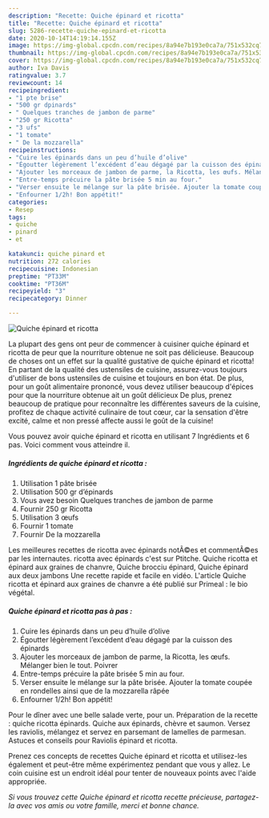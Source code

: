 ```yaml
---
description: "Recette: Quiche épinard et ricotta"
title: "Recette: Quiche épinard et ricotta"
slug: 5286-recette-quiche-epinard-et-ricotta
date: 2020-10-14T14:19:14.155Z
image: https://img-global.cpcdn.com/recipes/8a94e7b193e0ca7a/751x532cq70/quiche-epinard-et-ricotta-photo-principale-de-la-recette.jpg
thumbnail: https://img-global.cpcdn.com/recipes/8a94e7b193e0ca7a/751x532cq70/quiche-epinard-et-ricotta-photo-principale-de-la-recette.jpg
cover: https://img-global.cpcdn.com/recipes/8a94e7b193e0ca7a/751x532cq70/quiche-epinard-et-ricotta-photo-principale-de-la-recette.jpg
author: Iva Davis
ratingvalue: 3.7
reviewcount: 14
recipeingredient:
- "1 pte brise"
- "500 gr dpinards"
- " Quelques tranches de jambon de parme"
- "250 gr Ricotta"
- "3 ufs"
- "1 tomate"
- " De la mozzarella"
recipeinstructions:
- "Cuire les épinards dans un peu d’huile d’olive"
- "Égoutter légèrement l’excédent d’eau dégagé par la cuisson des épinards"
- "Ajouter les morceaux de jambon de parme, la Ricotta, les œufs. Mélanger bien le tout. Poivrer"
- "Entre-temps précuire la pâte brisée 5 min au four."
- "Verser ensuite le mélange sur la pâte brisée. Ajouter la tomate coupée en rondelles ainsi que de la mozzarella râpée"
- "Enfourner 1/2h! Bon appétit!"
categories:
- Resep
tags:
- quiche
- pinard
- et

katakunci: quiche pinard et 
nutrition: 272 calories
recipecuisine: Indonesian
preptime: "PT33M"
cooktime: "PT36M"
recipeyield: "3"
recipecategory: Dinner

---
```



![Quiche épinard et ricotta](https://img-global.cpcdn.com/recipes/8a94e7b193e0ca7a/751x532cq70/quiche-epinard-et-ricotta-photo-principale-de-la-recette.jpg)

La plupart des gens ont peur de commencer à cuisiner quiche épinard et ricotta de peur que la nourriture obtenue ne soit pas délicieuse. Beaucoup de choses ont un effet sur la qualité gustative de quiche épinard et ricotta! En partant de la qualité des ustensiles de cuisine, assurez-vous toujours d'utiliser de bons ustensiles de cuisine et toujours en bon état. De plus, pour un goût alimentaire prononcé, vous devez utiliser beaucoup d'épices pour que la nourriture obtenue ait un goût délicieux De plus, prenez beaucoup de pratique pour reconnaître les différentes saveurs de la cuisine, profitez de chaque activité culinaire de tout cœur, car la sensation d'être excité, calme et non pressé affecte aussi le goût de la cuisine!

<!--inarticleads1-->

Vous pouvez avoir quiche épinard et ricotta en utilisant 7 Ingrédients et 6 pas. Voici comment vous atteindre il.

##### Ingrédients de quiche épinard et ricotta :

1. Utilisation 1 pâte brisée
1. Utilisation 500 gr d’épinards
1. Vous avez besoin  Quelques tranches de jambon de parme
1. Fournir 250 gr Ricotta
1. Utilisation 3 œufs
1. Fournir 1 tomate
1. Fournir  De la mozzarella


Les meilleures recettes de ricotta avec épinards notÃ©es et commentÃ©es par les internautes. ricotta avec épinards c&#39;est sur Ptitche. Quiche ricotta et épinard aux graines de chanvre, Quiche brocciu épinard, Quiche épinard aux deux jambons Une recette rapide et facile en vidéo. L&#39;article Quiche ricotta et épinard aux graines de chanvre a été publié sur Primeal : le bio végétal. 

<!--inarticleads2-->

##### Quiche épinard et ricotta pas à pas :

1. Cuire les épinards dans un peu d’huile d’olive
1. Égoutter légèrement l’excédent d’eau dégagé par la cuisson des épinards
1. Ajouter les morceaux de jambon de parme, la Ricotta, les œufs. Mélanger bien le tout. Poivrer
1. Entre-temps précuire la pâte brisée 5 min au four.
1. Verser ensuite le mélange sur la pâte brisée. Ajouter la tomate coupée en rondelles ainsi que de la mozzarella râpée
1. Enfourner 1/2h! Bon appétit!


Pour le dîner avec une belle salade verte, pour un. Préparation de la recette : quiche ricotta épinards. Quiche aux épinards, chèvre et saumon. Versez les raviolis, mélangez et servez en parsemant de lamelles de parmesan. Astuces et conseils pour Raviolis épinard et ricotta. 

<!--inarticleads1-->

<p>
Prenez ces concepts de recettes Quiche épinard et ricotta et utilisez-les également et peut-être même expérimentez pendant que vous y allez. Le coin cuisine est un endroit idéal pour tenter de nouveaux points avec l'aide appropriée.
</p>

<p>
<i>Si vous trouvez cette Quiche épinard et ricotta recette précieuse, partagez-la avec vos amis ou votre famille, merci et bonne chance.</i>
</p>
